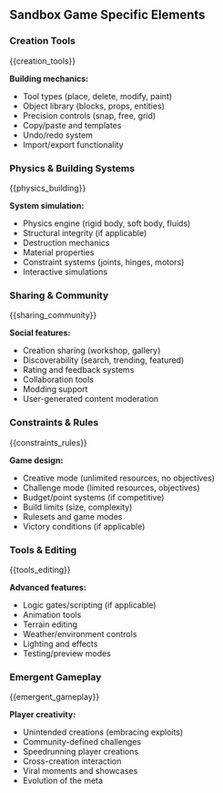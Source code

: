 ## Sandbox Game Specific Elements

### Creation Tools

{{creation_tools}}

**Building mechanics:**

- Tool types (place, delete, modify, paint)
- Object library (blocks, props, entities)
- Precision controls (snap, free, grid)
- Copy/paste and templates
- Undo/redo system
- Import/export functionality

### Physics & Building Systems

{{physics_building}}

**System simulation:**

- Physics engine (rigid body, soft body, fluids)
- Structural integrity (if applicable)
- Destruction mechanics
- Material properties
- Constraint systems (joints, hinges, motors)
- Interactive simulations

### Sharing & Community

{{sharing_community}}

**Social features:**

- Creation sharing (workshop, gallery)
- Discoverability (search, trending, featured)
- Rating and feedback systems
- Collaboration tools
- Modding support
- User-generated content moderation

### Constraints & Rules

{{constraints_rules}}

**Game design:**

- Creative mode (unlimited resources, no objectives)
- Challenge mode (limited resources, objectives)
- Budget/point systems (if competitive)
- Build limits (size, complexity)
- Rulesets and game modes
- Victory conditions (if applicable)

### Tools & Editing

{{tools_editing}}

**Advanced features:**

- Logic gates/scripting (if applicable)
- Animation tools
- Terrain editing
- Weather/environment controls
- Lighting and effects
- Testing/preview modes

### Emergent Gameplay

{{emergent_gameplay}}

**Player creativity:**

- Unintended creations (embracing exploits)
- Community-defined challenges
- Speedrunning player creations
- Cross-creation interaction
- Viral moments and showcases
- Evolution of the meta
